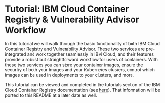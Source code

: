 # Tutorial: IBM Cloud Container Registry & Vulnerability Advisor Workflow

In this tutorial we will walk through the basic functionality of both IBM Cloud Container Registry and Vulnerability Advisor. These two services are pre-integrated and work together seamlessly in IBM Cloud, and their features provide a robust but straightforward workflow for users of containers. With these two services you can store your container images, ensure the security of both your images and your Kubernetes clusters, control which images can be used in deployments to your clusters, and more.

This tutorial can be viewed and completed in the tutorials section of the IBM Cloud Container Registry documentation (see [here](https://test.cloud.ibm.com/docs/services/Registry?topic=registry-registry_tutorial_workflow)). That information will be ported to this README at a later date as well.
